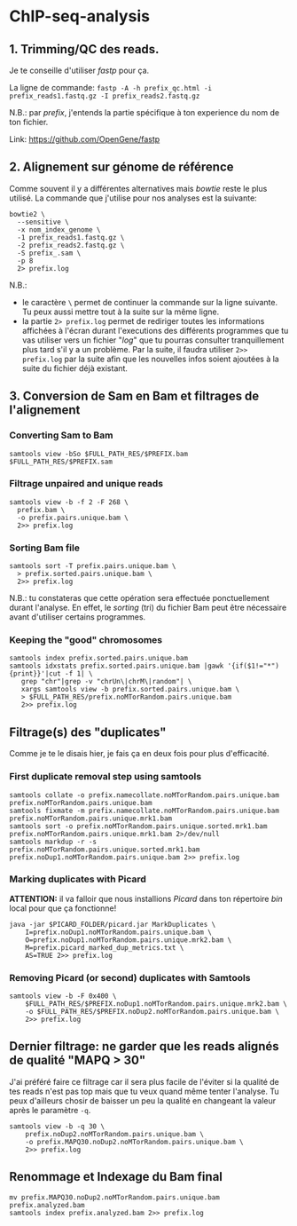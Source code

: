 # ChIP-seq-analysis

## 1. Trimming/QC des reads.

Je te conseille d'utiliser *fastp* pour ça.

La ligne de commande:
`fastp -A -h prefix_qc.html -i prefix_reads1.fastq.gz -I prefix_reads2.fastq.gz`

N.B.: par *prefix*, j'entends la partie spécifique à ton experience du nom de ton fichier. 

Link: https://github.com/OpenGene/fastp

## 2. Alignement sur génome de référence

Comme souvent il y a différentes alternatives mais *bowtie* reste le plus utilisé.
La commande que j'utilise pour nos analyses est la suivante:

```
bowtie2 \
  --sensitive \
  -x nom_index_genome \
  -1 prefix_reads1.fastq.gz \
  -2 prefix_reads2.fastq.gz \
  -S prefix_.sam \
  -p 8
  2> prefix.log
```

N.B.:
- le caractère `\` permet de continuer la commande sur la ligne suivante. Tu peux aussi mettre tout à la suite sur la même ligne.
- la partie `2> prefix.log` permet de rediriger toutes les informations affichées à l'écran durant l'executions des différents programmes que tu vas utiliser vers un fichier "*log*" que tu pourras consulter tranquillement plus tard s'il y a un problème. Par la suite, il faudra utiliser `2>> prefix.log` par la suite afin que les nouvelles infos soient ajoutées à la suite du fichier déjà existant.

## 3. Conversion de Sam en Bam et filtrages de l'alignement

### Converting Sam to Bam

`samtools view -bSo $FULL_PATH_RES/$PREFIX.bam $FULL_PATH_RES/$PREFIX.sam`

### Filtrage unpaired and unique reads

```
samtools view -b -f 2 -F 268 \
  prefix.bam \
  -o prefix.pairs.unique.bam \
  2>> prefix.log
```

### Sorting Bam file

```
samtools sort -T prefix.pairs.unique.bam \
  > prefix.sorted.pairs.unique.bam \
  2>> prefix.log
```

N.B.: tu constateras que cette opération sera effectuée ponctuellement durant l'analyse. En effet, le *sorting* (tri) du fichier Bam peut être nécessaire avant d'utiliser certains programmes.

### Keeping the "good" chromosomes

```
samtools index prefix.sorted.pairs.unique.bam
samtools idxstats prefix.sorted.pairs.unique.bam |gawk '{if($1!="*"){print}}'|cut -f 1| \
   grep "chr"|grep -v "chrUn\|chrM\|random"| \
   xargs samtools view -b prefix.sorted.pairs.unique.bam \
   > $FULL_PATH_RES/prefix.noMTorRandom.pairs.unique.bam
   2>> prefix.log
```

## Filtrage(s) des "duplicates"

Comme je te le disais hier, je fais ça en deux fois pour plus d'efficacité.

### First duplicate removal step using samtools

```
samtools collate -o prefix.namecollate.noMTorRandom.pairs.unique.bam prefix.noMTorRandom.pairs.unique.bam
samtools fixmate -m prefix.namecollate.noMTorRandom.pairs.unique.bam prefix.noMTorRandom.pairs.unique.mrk1.bam
samtools sort -o prefix.noMTorRandom.pairs.unique.sorted.mrk1.bam prefix.noMTorRandom.pairs.unique.mrk1.bam 2>/dev/null
samtools markdup -r -s prefix.noMTorRandom.pairs.unique.sorted.mrk1.bam prefix.noDup1.noMTorRandom.pairs.unique.bam 2>> prefix.log
```

### Marking duplicates with Picard

**ATTENTION:** il va falloir que nous installions *Picard* dans ton répertoire *bin* local pour que ça fonctionne!

```
java -jar $PICARD_FOLDER/picard.jar MarkDuplicates \
	I=prefix.noDup1.noMTorRandom.pairs.unique.bam \
	O=prefix.noDup1.noMTorRandom.pairs.unique.mrk2.bam \
	M=prefix.picard_marked_dup_metrics.txt \
	AS=TRUE 2>> prefix.log
```

### Removing Picard (or second) duplicates with Samtools

```
samtools view -b -F 0x400 \
	$FULL_PATH_RES/$PREFIX.noDup1.noMTorRandom.pairs.unique.mrk2.bam \
	-o $FULL_PATH_RES/$PREFIX.noDup2.noMTorRandom.pairs.unique.bam \
	2>> prefix.log
```

## Dernier filtrage: ne garder que les reads alignés de qualité "MAPQ > 30"

J'ai préféré faire ce filtrage car il sera plus facile de l'éviter si la qualité de tes reads n'est pas top mais que tu veux quand même tenter l'analyse.
Tu peux d'ailleurs chosir de baisser un peu la qualité en changeant la valeur après le paramètre `-q`.

```
samtools view -b -q 30 \
	prefix.noDup2.noMTorRandom.pairs.unique.bam \
	-o prefix.MAPQ30.noDup2.noMTorRandom.pairs.unique.bam \
	2>> prefix.log
```

## Renommage et Indexage du Bam final
 
```
mv prefix.MAPQ30.noDup2.noMTorRandom.pairs.unique.bam prefix.analyzed.bam
samtools index prefix.analyzed.bam 2>> prefix.log
```


